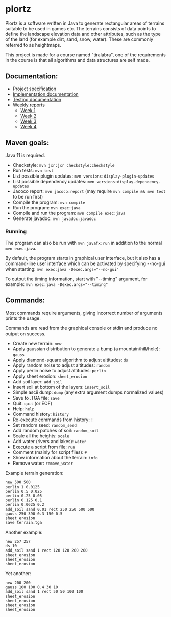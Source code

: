 # plortz
Plortz is a software written in Java to generate rectangular areas of terrains suitable to be used in games etc. The terrains consists of data points to define the landscape elevation data and other attributes, such as the type of the land (for example dirt, sand, snow, water). These are commonly referred to as heightmaps.

This project is made for a course named "tiralabra", one of the requirements in the course is that all algorithms and data structures are self made.


## Documentation:
* [Project specification](documentation/project_specification.md)
* [Implementation documentation](documentation/implementation.md)
* [Testing documentation](documentation/testing.md)
* [Weekly reports](weekly_reports/)
  * [Week 1](weekly_reports/week1.md)
  * [Week 2](weekly_reports/week2.md)
  * [Week 3](weekly_reports/week3.md)
  * [Week 4](weekly_reports/week4.md)


## Maven goals:
Java 11 is required.
* Checkstyle: ```mvn jxr:jxr checkstyle:checkstyle```
* Run tests:  ```mvn test```
* List possible plugin updates: ```mvn versions:display-plugin-updates```
* List possible dependency updates: ```mvn versions:display-dependency-updates```
* Jacoco report: ```mvn jacoco:report``` (may require ```mvn compile && mvn test``` to be run first)
* Compile the program: ```mvn compile```
* Run the program: ```mvn exec:java```
* Compile and run the program: ```mvn compile exec:java```
* Generate javadoc: ```mvn javadoc:javadoc```

### Running
The program can also be run with ```mvn javafx:run``` in addition to the normal ```mvn exec:java```.

By default, the program starts in graphical user interface, but it also has a command-line user interface which can be activated by specifying --no-gui when starting:
```mvn exec:java -Dexec.args="--no-gui"```

To output the timing information, start with "--timing" argument, for example:
```mvn exec:java -Dexec.args="--timing"```


## Commands:
Most commands require arguments, giving incorrect number of arguments prints the usage.

Commands are read from the graphical console or stdin and produce no output on success.

* Create new terrain: ```new```
* Apply gaussian distribution to generate a bump (a mountain/hill/hole): ```gauss```
* Apply diamond-square algorithm to adjust altitudes: ```ds```
* Apply random noise to adjust altitudes: ```random```
* Apply perlin noise to adjust altitudes: ```perlin```
* Apply sheet erosion: ```sheet_erosion```
* Add soil layer: ```add_soil```
* Insert soil at bottom of the layers: ```insert_soil```
* Simple ascii dump: ```dump``` (any extra argument dumps normalized values)
* Save to .TGA file: ```save```
* Quit: ```quit``` (or EOF)
* Help: ```help```
* Command history: ```history```
* Re-execute commands from history: ```!```
* Set random seed: ```random_seed```
* Add random patches of soil: ```random_soil```
* Scale all the heights: ```scale```
* Add water (rivers and lakes): ```water```
* Execute a script from file: ```run```
* Comment (mainly for script files): ```#```
* Show information about the terrain: ```info```
* Remove water: ```remove_water```

Example terrain generation:
```
new 500 500
perlin 1 0.0125
perlin 0.5 0.025
perlin 0.25 0.05
perlin 0.125 0.1
perlin 0.0625 0.2
add_soil sand 0.01 rect 250 250 500 500
gauss 250 390 0.3 150 0.5
sheet_erosion
save terrain.tga
```

Another example:
```
new 257 257
ds 10
add_soil sand 1 rect 128 128 260 260
sheet_erosion
sheet_erosion
sheet_erosion
```

Yet another:
```
new 200 200
gauss 100 100 0.4 30 10
add_soil sand 1 rect 50 50 100 100
sheet_erosion
sheet_erosion
sheet_erosion
sheet_erosion
```
